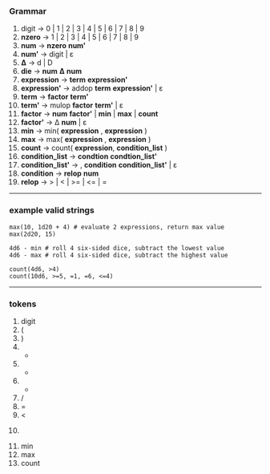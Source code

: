 ### Grammar

1. digit → 0 | 1 | 2 | 3 | 4 | 5 | 6 | 7 | 8 | 9
2. **nzero** → 1 | 2 | 3 | 4 | 5 | 6 | 7 | 8 | 9
3. **num** →  **nzero** **num'**
4. **num'** → digit | ε
5. **Δ** → d | D
6. **die** -> **num** **Δ** **num**
7. **expression** → **term** **expression'**
8. **expression'** → addop **term** **expression'** | ε
9. **term** → **factor** **term'**
10. **term'** → mulop **factor** **term'** | ε
11. **factor** → **num** **factor'** | **min** | **max** | **count**
12. **factor'** → Δ **num** | ε
13. **min** → min( **expression** , **expression** )
14. **max** → max( **expression** , **expression** )
15. **count** → count( **expression**, **condition_list** )
16. **condition_list** → **condtion** **condtion_list'**
17. **condition_list'** → , **condition** **condition_list'** | ε
18. **condition** → **relop** **num**
19. **relop** → > | < | >= | <= | =
---
### example valid strings

```
max(10, 1d20 + 4) # evaluate 2 expressions, return max value
max(2d20, 15)

4d6 - min # roll 4 six-sided dice, subtract the lowest value
4d6 - max # roll 4 six-sided dice, subtract the highest value

count(4d6, >4)
count(10d6, >=5, =1, =6, <=4)
```
---

### tokens
1. digit
2. (
3. )
4. +
5. -
6. *
7. /
8. =
9. <
10. >
11. min
12. max
13. count
